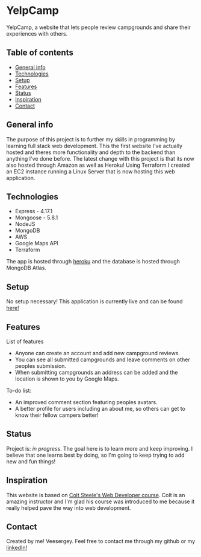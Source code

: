 # YelpCamp
YelpCamp, a website that lets people review campgrounds and share their experiences with others.

## Table of contents
* [General info](#general-info)
* [Technologies](#technologies)
* [Setup](#setup)
* [Features](#features)
* [Status](#status)
* [Inspiration](#inspiration)
* [Contact](#contact)

## General info
The purpose of this project is to further my skills in programming by learning full stack web development. This the first
website I've actually hosted and theres more functionality and depth to the backend than anything I've done before. The latest change with this project is that its now also hosted through Amazon as well as Heroku! Using Terraform I created an EC2 instance running a Linux Server that is now hosting this web application.

## Technologies
* Express - 4.17.1
* Mongoose - 5.8.1
* NodeJS
* MongoDB
* AWS
* Google Maps API
* Terraform

The app is hosted through [heroku](https://www.heroku.com/) and the database is hosted through MongoDB Atlas.

## Setup
No setup necessary! This application is currently live and can be found [here!](www.veesergey.com)

## Features
List of features
* Anyone can create an account and add new campground reviews. 
* You can see all submitted campgrounds and leave comments on other peoples submission.
* When submitting campgrounds an address can be added and the location is shown to you by Google Maps.

To-do list:
* An improved comment section featuring peoples avatars.
* A better profile for users including an about me, so others can get to know their fellow campers better!

## Status
Project is: _in progress_. The goal here is to learn more and keep improving. I believe that one learns best by doing, so I'm going
to keep trying to add new and fun things!

## Inspiration
This website is based on [Colt Steele's Web Developer course](https://www.udemy.com/course/the-web-developer-bootcamp/). 
Colt is an amazing instructor and I'm glad his course was introduced to me because it really helped pave the way into web development.

## Contact
Created by me! Veesergey. Feel free to contact me through my github or my [linkedIn!](www.linkedin.com/in/veesergey)
